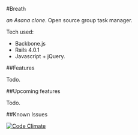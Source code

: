 #Breath

_an Asana clone_. Open source group task manager.

Tech used:

* Backbone.js
* Rails 4.0.1
* Javascript + jQuery. 

##Features

Todo.

##Upcoming features

Todo.

##Known Issues


[![Code Climate](https://codeclimate.com/github/djquan/breath.png)](https://codeclimate.com/github/djquan/breath)
